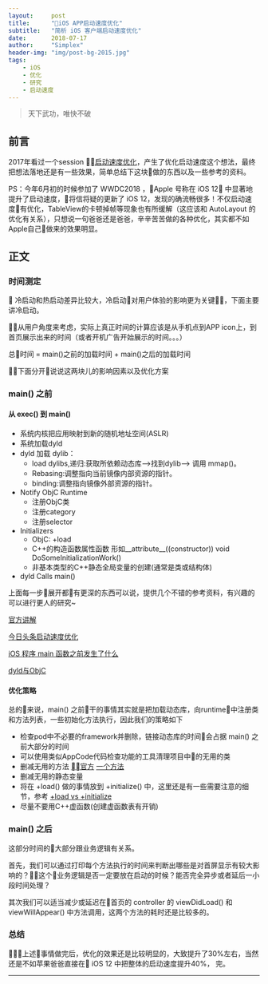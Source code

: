 ```yaml
---
layout:     post
title:      "iOS APP启动速度优化"
subtitle:   "简析 iOS 客户端启动速度优化"
date:       2018-07-17
author:     "Simplex"
header-img: "img/post-bg-2015.jpg"
tags:
    - iOS
    - 优化
    - 研究
    - 启动速度
---
```


> 天下武功，唯快不破


## 前言

2017年看过一个session [启动速度优化](https://developer.apple.com/videos/play/wwdc2016/406/)，产生了优化启动速度这个想法，最终把想法落地还是有一些效果，简单总结下这块做的东西以及一些参考的资料。

PS：今年6月初的时候参加了 WWDC2018 ，Apple 号称在 iOS 12 中显著地提升了启动速度，将信将疑的更新了 iOS 12，发现的确流畅很多！不仅启动速度有优化，TableView的卡顿掉帧等现象也有所缓解（这应该和 AutoLayout 的优化有关系），只想说一句爸爸还是爸爸，辛辛苦苦做的各种优化，其实都不如Apple自己做来的效果明显。


## 正文
 
### 时间测定

冷启动和热启动差异比较大，冷启动对用户体验的影响更为关键，下面主要讲冷启动。

从用户角度来考虑，实际上真正时间的计算应该是从手机点到APP icon上，到首页展示出来的时间（或者开机广告开始展示的时间。。。）

总时间 = main()之前的加载时间 + main()之后的加载时间

下面分开说说这两块儿的影响因素以及优化方案

### main() 之前

#### 从 exec() 到 main()
- 系统内核把应用映射到新的随机地址空间(ASLR)
- 系统加载dyld
- dyld 加载 dylib：
    - load dylibs,递归:获取所依赖动态库—>找到dylib—> 调用 mmap()。
    - Rebasing:调整指向当前镜像内部资源的指针。
    - binding:调整指向镜像外部资源的指针。
- Notify ObjC Runtime
    - 注册ObjC类
    - 注册category
    - 注册selector
- Initializers
    - ObjC: +load
    - C++的构造函数属性函数 形如__attribute__((constructor)) void DoSomeInitializationWork()
    - 非基本类型的C++静态全局变量的创建(通常是类或结构体)
- dyld Calls main() 

上面每一步展开都有更深的东西可以说，提供几个不错的参考资料，有兴趣的可以进行更人的研究~

[官方讲解](https://developer.apple.com/videos/play/wwdc2016/406/)

[今日头条启动速度优化](https://techblog.toutiao.com/2017/01/17/iosspeed/)

[iOS 程序 main 函数之前发生了什么](https://blog.sunnyxx.com/2014/08/30/objc-pre-main/)

[dyld与ObjC](https://blog.cnbluebox.com/blog/2017/06/20/dyldyu-objc/)

#### 优化策略

总的来说，main() 之前干的事情其实就是把加载动态库，向runtime中注册类和方法列表，一些初始化方法执行，因此我们的策略如下

- 检查pod中不必要的framework并删除，链接动态库的时间会占据 main() 之前大部分的时间
- 可以使用类似AppCode代码检查功能的工具清理项目中的无用的类
- 删减无用的方法 [官方](https://developer.apple.com/library/archive/documentation/ToolsLanguages/Conceptual/Xcode_Overview/CheckingCodeCoverage.html) [一个方法](https://stackoverflow.com/questions/35233564/how-to-find-unused-code-in-xcode-7#comment58182394_35233564)
- 删减无用的静态变量 
- 将在 +load() 做的事情放到 +initialize() 中，这里还是有一些需要注意的细节，参考 [+load vs +initialize](http://blog.leichunfeng.com/blog/2015/05/02/objective-c-plus-load-vs-plus-initialize/)
- 尽量不要用C++虚函数(创建虚函数表有开销)

### main() 之后

这部分时间的大部分跟业务逻辑有关系。

首先，我们可以通过打印每个方法执行的时间来判断出哪些是对首屏显示有较大影响的？这个业务逻辑是否一定要放在启动的时候？能否完全异步或者延后一小段时间处理？

其次我们可以适当减少或延迟在首页的 controller 的 viewDidLoad() 和 viewWillAppear() 中方法调用，这两个方法的耗时还是比较多的。

### 总结

上述事情做完后，优化的效果还是比较明显的，大致提升了30%左右，当然还是不如苹果爸爸直接在 iOS 12 中把整体的启动速度提升40%， 完。

---
